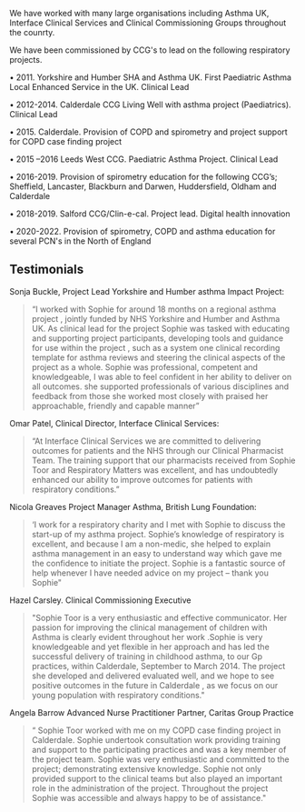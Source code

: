 We have worked with many large organisations including Asthma UK, Interface Clinical Services and Clinical Commissioning Groups throughout the counrty.

We have been commissioned by CCG's to lead on the following respiratory projects.

•	2011. Yorkshire and Humber SHA and Asthma UK. First Paediatric Asthma Local Enhanced Service in the UK. Clinical Lead

•	2012-2014. Calderdale CCG Living Well with asthma project (Paediatrics). Clinical Lead

•	2015. Calderdale.  Provision of COPD and spirometry and project support for COPD case finding project

•	2015 –2016  Leeds West CCG. Paediatric Asthma Project. Clinical Lead

•	2016-2019. Provision of spirometry education for the following CCG’s; Sheffield, Lancaster, Blackburn and Darwen,  Huddersfield, Oldham and Calderdale

•	2018-2019. Salford CCG/Clin-e-cal. Project lead. Digital health innovation

•	2020-2022. Provision of spirometry, COPD and asthma education for several PCN's in the North of England


## Testimonials ##

Sonja Buckle, Project Lead Yorkshire and Humber asthma Impact Project:

> “I worked with Sophie for around 18 months on a regional asthma project , jointly funded by NHS Yorkshire and Humber and Asthma UK. As clinical lead for the project Sophie was tasked with educating and supporting project participants, developing tools and guidance for use within the project , such as a system one clinical recording template for asthma reviews and steering the clinical aspects of the project as a whole. Sophie was professional, competent and knowledgeable, I was able to feel confident in her ability to deliver on all outcomes. she supported professionals of various disciplines and feedback from those she worked most closely with praised her approachable, friendly and capable manner”

Omar Patel, Clinical Director, Interface Clinical Services:

> “At Interface Clinical Services we are committed to delivering outcomes for patients and the NHS through our Clinical Pharmacist Team. The training support that our pharmacists received from Sophie Toor and Respiratory Matters was excellent, and has undoubtedly enhanced our ability to improve outcomes for patients with respiratory conditions.”

Nicola Greaves Project Manager Asthma, British Lung Foundation:

>‘I work for a respiratory charity and I met with Sophie to discuss the start-up of my asthma project. Sophie’s knowledge of respiratory is excellent, and because I am a non-medic, she helped to explain asthma management in an easy to understand way which gave me the confidence to initiate the project. Sophie is a fantastic source of help whenever I have needed advice on my project – thank you Sophie"

Hazel Carsley. Clinical Commissioning Executive

>"Sophie Toor is a very enthusiastic and effective communicator. Her passion for improving the clinical management of children with Asthma is clearly evident throughout her work .Sophie is very knowledgeable and yet flexible in her approach and  has led  the successful delivery of training in childhood asthma, to our  Gp practices, within Calderdale, September to March 2014. The project she developed and delivered evaluated well, and we hope to see positive outcomes in the future in Calderdale , as we focus  on  our young population with respiratory conditions."

Angela Barrow Advanced Nurse Practitioner Partner, Caritas Group Practice

> “ Sophie Toor worked with me on my COPD case finding project in Calderdale. Sophie undertook consultation work providing training and support to the participating practices and was a key member of the project team. Sophie was very enthusiastic and committed to the project; demonstrating extensive knowledge. Sophie not only provided support to the clinical teams but also played an important role in the administration of the project.  Throughout the project Sophie was accessible and always happy to be of assistance."

